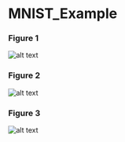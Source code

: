 # MNIST_Example

### Figure 1
![alt text](https://github.com/anurag-saraswat/MNIST_Example/blob/features/plot/mnist/plots/Figure_1.png)

### Figure 2
![alt text](https://github.com/anurag-saraswat/MNIST_Example/blob/features/plot/mnist/plots/Figure_2.png)

### Figure 3
![alt text](https://github.com/anurag-saraswat/MNIST_Example/blob/features/plot/mnist/plots/Figure_3.png)
